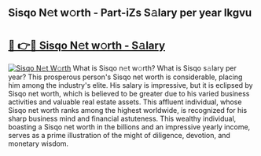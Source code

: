 ## Sisqo N𝚎t w𝚘rth - Part-iZs S𝚊lary per year Ikgvu

# <h2><a href="http://gc3p35j.nevu.top/?p=Sisqo">🔗 👉🔴 Sisqo N𝚎t w𝚘rth - S𝚊lary</a></h2>

[![Sisqo N𝚎t W𝚘rth](https://i.imgur.com/Oavwk0R.jpeg)](http://gc3p35j.nevu.top/?p=Sisqo)
What is Sisqo n𝚎t w𝚘rth? What is Sisqo s𝚊lary per year?
This prosperous person's Sisqo net worth is considerable, placing him among the industry's elite. His salary is impressive, but it is eclipsed by Sisqo net worth, which is believed to be greater due to his varied business activities and valuable real estate assets. This affluent individual, whose Sisqo net worth ranks among the highest worldwide, is recognized for his sharp business mind and financial astuteness. This wealthy individual, boasting a Sisqo net worth in the billions and an impressive yearly income, serves as a prime illustration of the might of diligence, devotion, and monetary wisdom.
